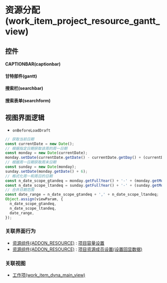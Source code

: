 # 资源分配(work_item_project_resource_gantt_view)  <!-- {docsify-ignore-all} -->



## 控件
#### CAPTIONBAR(captionbar)
#### 甘特部件(gantt)
#### 搜索栏(searchbar)
#### 搜索表单(searchform)

## 视图界面逻辑
* `onBeforeLoadDraft`
```javascript
// 获取当前日期
const currentDate = new Date();
// 根据指定日期获取该周的周一日期
const monday = new Date(currentDate);
monday.setDate(currentDate.getDate() - currentDate.getDay() + (currentDate.getDay() === 0 ? -6 : 1)); // 如果日期为周日，则减去6天
// 根据周一日期获取周末日期
const sunday = new Date(monday);
sunday.setDate(monday.getDate() + 6);
// 格式化周一和周日的日期  
const n_date_scope_gtandeq = monday.getFullYear() + '-' + (monday.getMonth() + 1 < 10 ? '0' + (monday.getMonth() + 1) : monday.getMonth() + 1) + '-' + (monday.getDate() < 10 ? '0' + monday.getDate() : monday.getDate());
const n_date_scope_ltandeq = sunday.getFullYear() + '-' + (sunday.getMonth() + 1 < 10 ? '0' + (sunday.getMonth() + 1) : sunday.getMonth() + 1) + '-' + (sunday.getDate() < 10 ? '0' + sunday.getDate() : sunday.getDate());
// 合并日期范围
const date_range = n_date_scope_gtandeq + ',' + n_date_scope_ltandeq;
Object.assign(viewParam, {
  n_date_scope_gtandeq,
  n_date_scope_ltandeq,
  date_range,
});
```


### 关联界面行为
  * [资源组件(ADDON_RESOURCE)](module/Base/addon_resource) : [项目容量设置](module/Base/addon_resource#界面行为)
  * [资源组件(ADDON_RESOURCE)](module/Base/addon_resource) : [项目资源成员设置(设置回显数据)](module/Base/addon_resource#界面行为)

### 关联视图
  * [工作项(work_item_dyna_main_view)](app/view/work_item_dyna_main_view)

<script>
 const { createApp } = Vue
  createApp({
    data() {
      return {

      }
    }
  }).use(ElementPlus).mount('#app')
</script>